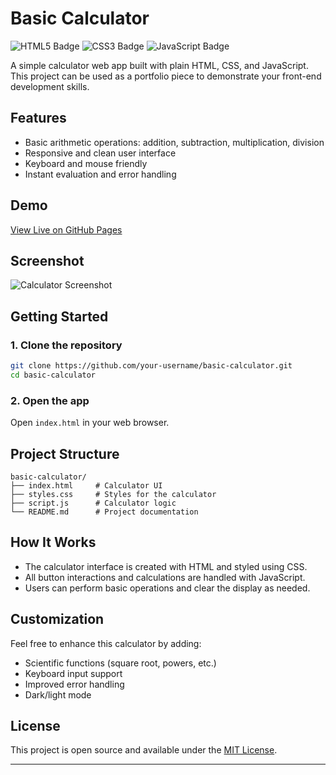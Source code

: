 # Basic Calculator
<img src="https://img.shields.io/badge/HTML5-E34F26?logo=html5&logoColor=white" alt="HTML5 Badge"/> <img src="https://img.shields.io/badge/CSS3-1572B6?logo=css3&logoColor=white" alt="CSS3 Badge"/> <img src="https://img.shields.io/badge/JavaScript-F7DF1E?logo=javascript&logoColor=white" alt="JavaScript Badge"/>

A simple calculator web app built with plain HTML, CSS, and JavaScript. This project can be used as a portfolio piece to demonstrate your front-end development skills.

## Features

- Basic arithmetic operations: addition, subtraction, multiplication, division
- Responsive and clean user interface
- Keyboard and mouse friendly
- Instant evaluation and error handling

## Demo

[View Live on GitHub Pages](https://nheljim21.github.io/basic-calculator/) <!-- Replace # with your actual GitHub Pages URL once deployed -->

## Screenshot

![Calculator Screenshot](https://github.com/user-attachments/assets/81227b6a-3f84-47f9-ab30-641600405389
)

 <!-- Add a screenshot file if available -->

## Getting Started

### 1. Clone the repository

```bash
git clone https://github.com/your-username/basic-calculator.git
cd basic-calculator
```

### 2. Open the app

Open `index.html` in your web browser.

## Project Structure

```
basic-calculator/
├── index.html     # Calculator UI
├── styles.css     # Styles for the calculator
├── script.js      # Calculator logic
└── README.md      # Project documentation
```

## How It Works

- The calculator interface is created with HTML and styled using CSS.
- All button interactions and calculations are handled with JavaScript.
- Users can perform basic operations and clear the display as needed.

## Customization

Feel free to enhance this calculator by adding:
- Scientific functions (square root, powers, etc.)
- Keyboard input support
- Improved error handling
- Dark/light mode

## License

This project is open source and available under the [MIT License](LICENSE).

---
